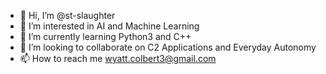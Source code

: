 - 👋 Hi, I’m @st-slaughter
- 👀 I’m interested in AI and Machine Learning
- 🌱 I’m currently learning Python3 and C++
- 💞️ I’m looking to collaborate on C2 Applications and Everyday Autonomy
- 📫 How to reach me wyatt.colbert3@gmail.com

<!---
st-slaughter/st-slaughter is a ✨ special ✨ repository because its `README.md` (this file) appears on your GitHub profile.
You can click the Preview link to take a look at your changes.
--->
